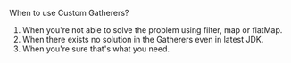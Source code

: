 When to use Custom Gatherers?

1. When you're not able to solve the problem using filter, map or flatMap.
2. When there exists no solution in the Gatherers even in latest JDK.
3. When you're sure that's what you need. 
